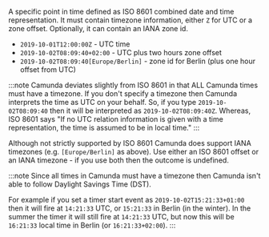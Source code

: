 A specific point in time defined as ISO 8601 combined date and time representation. It must contain timezone information, either `Z` for UTC or a zone offset. 
Optionally, it can contain an IANA zone id.

- `2019-10-01T12:00:00Z` - UTC time
- `2019-10-02T08:09:40+02:00` - UTC plus two hours zone offset
- `2019-10-02T08:09:40[Europe/Berlin]` - zone id for Berlin (plus one hour offset from UTC)

:::note
Camunda deviates slightly from ISO 8601 in that ALL Camunda times must have a timezone. 
If you don't specify a timezone then Camunda interprets the time as UTC on your behalf.
So, if you type `2019-10-02T08:09:40` then it will be interpreted as `2019-10-02T08:09:40Z`.
Whereas, ISO 8601 says "If no UTC relation information is given with a time representation, the time is assumed to be in local time."
:::

Although not strictly supported by ISO 8601 Camunda does support IANA timezones (e.g. `[Europe/Berlin]` as above).
Use either an ISO 8601 offset or an IANA timezone - if you use both then the outcome is undefined.

:::note
Since all times in Camunda must have a timezone then Camunda isn't able to follow Daylight Savings Time (DST).

For example if you set a timer start event as `2019-10-02T15:21:33+01:00` then it will fire at `14:21:33` UTC, or `15:21:33` in Berlin (in the winter).
In the summer the timer it will still fire at `14:21:33` UTC, but now this will be `16:21:33` local time in Berlin (or `16:21:33+02:00`). 
:::
